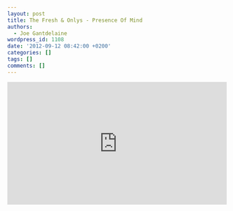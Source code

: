 ```yaml
---
layout: post
title: The Fresh & Onlys - Presence Of Mind
authors:
  - Joe Gantdelaine
wordpress_id: 1108
date: '2012-09-12 08:42:00 +0200'
categories: []
tags: []
comments: []
---
```

<iframe width="500" height="281" src="http://www.youtube.com/embed/z7u6udhgSGg" frameborder="0" allowfullscreen></iframe>
